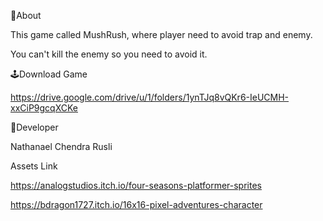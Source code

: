 🔴About

This game called MushRush, where player need to avoid trap and enemy.

You can't kill the enemy so you need to avoid it. 


🕹️Download Game


https://drive.google.com/drive/u/1/folders/1ynTJq8vQKr6-IeUCMH-xxCiP9gcqXCKe


👤Developer

Nathanael Chendra Rusli


Assets Link


https://analogstudios.itch.io/four-seasons-platformer-sprites


https://bdragon1727.itch.io/16x16-pixel-adventures-character
